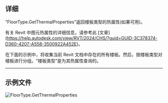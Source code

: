 ## 详细
“FloorType.GetThermalProperties”返回楼板类型的热属性(如果可用)。

有关 Revit 中图元热属性的详细信息，请参考此 [文章] (https://help.autodesk.com/view/RVT/2024/CHS/?guid=GUID-3C378374-D360-4207-A558-3500922A452E)。

在下面的示例中，将收集当前 Revit 文档中存在的所有楼板。然后，按楼板类型对楼板进行分组。“楼板类型”是为其热属性查询的。
___
## 示例文件

![FloorType.GetThermalProperties](./Revit.Elements.FloorType.GetThermalProperties_img.jpg)
